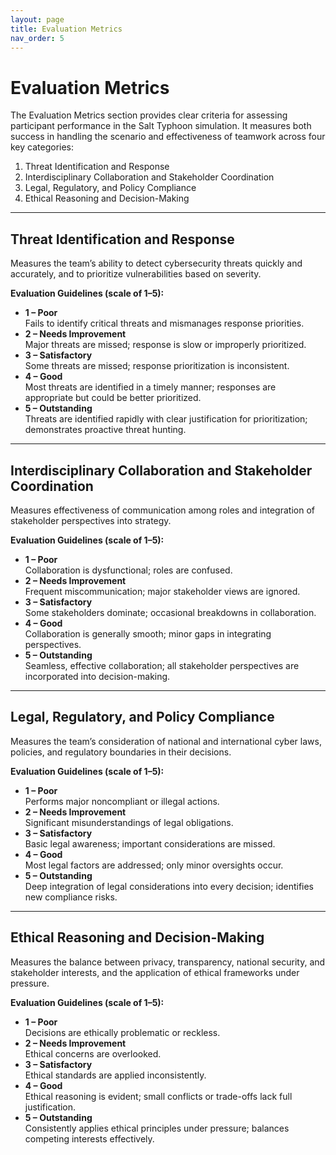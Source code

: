 ```yaml
---
layout: page
title: Evaluation Metrics
nav_order: 5
---
```


# Evaluation Metrics

The Evaluation Metrics section provides clear criteria for assessing participant performance in the Salt Typhoon simulation. It measures both success in handling the scenario and effectiveness of teamwork across four key categories:

1. Threat Identification and Response  
2. Interdisciplinary Collaboration and Stakeholder Coordination  
3. Legal, Regulatory, and Policy Compliance  
4. Ethical Reasoning and Decision-Making  

---

## Threat Identification and Response

Measures the team’s ability to detect cybersecurity threats quickly and accurately, and to prioritize vulnerabilities based on severity.

**Evaluation Guidelines (scale of 1–5):**
- **1 – Poor**  
  Fails to identify critical threats and mismanages response priorities.
- **2 – Needs Improvement**  
  Major threats are missed; response is slow or improperly prioritized.
- **3 – Satisfactory**  
  Some threats are missed; response prioritization is inconsistent.
- **4 – Good**  
  Most threats are identified in a timely manner; responses are appropriate but could be better prioritized.
- **5 – Outstanding**  
  Threats are identified rapidly with clear justification for prioritization; demonstrates proactive threat hunting.

---

## Interdisciplinary Collaboration and Stakeholder Coordination

Measures effectiveness of communication among roles and integration of stakeholder perspectives into strategy.

**Evaluation Guidelines (scale of 1–5):**
- **1 – Poor**  
  Collaboration is dysfunctional; roles are confused.
- **2 – Needs Improvement**  
  Frequent miscommunication; major stakeholder views are ignored.
- **3 – Satisfactory**  
  Some stakeholders dominate; occasional breakdowns in collaboration.
- **4 – Good**  
  Collaboration is generally smooth; minor gaps in integrating perspectives.
- **5 – Outstanding**  
  Seamless, effective collaboration; all stakeholder perspectives are incorporated into decision-making.

---

## Legal, Regulatory, and Policy Compliance

Measures the team’s consideration of national and international cyber laws, policies, and regulatory boundaries in their decisions.

**Evaluation Guidelines (scale of 1–5):**
- **1 – Poor**  
  Performs major noncompliant or illegal actions.
- **2 – Needs Improvement**  
  Significant misunderstandings of legal obligations.
- **3 – Satisfactory**  
  Basic legal awareness; important considerations are missed.
- **4 – Good**  
  Most legal factors are addressed; only minor oversights occur.
- **5 – Outstanding**  
  Deep integration of legal considerations into every decision; identifies new compliance risks.

---

## Ethical Reasoning and Decision-Making

Measures the balance between privacy, transparency, national security, and stakeholder interests, and the application of ethical frameworks under pressure.

**Evaluation Guidelines (scale of 1–5):**
- **1 – Poor**  
  Decisions are ethically problematic or reckless.
- **2 – Needs Improvement**  
  Ethical concerns are overlooked.
- **3 – Satisfactory**  
  Ethical standards are applied inconsistently.
- **4 – Good**  
  Ethical reasoning is evident; small conflicts or trade-offs lack full justification.
- **5 – Outstanding**  
  Consistently applies ethical principles under pressure; balances competing interests effectively.

